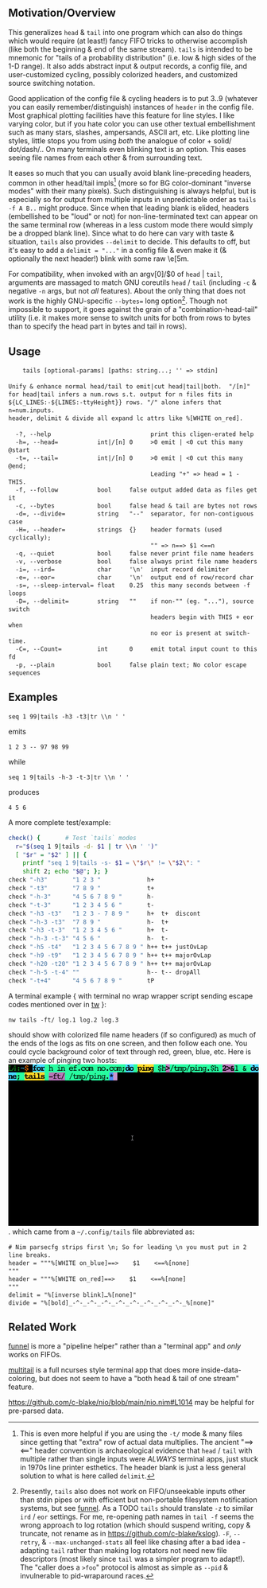 Motivation/Overview
-------------------
This generalizes `head` & `tail` into one program which can also do things which
would require (at least!) fancy FIFO tricks to otherwise accomplish (like both
the beginning & end of the same stream).  `tails` is intended to be mnemonic for
"tails of a probability distribution" (i.e. low & high sides of the 1-D range).
It also adds abstract input & output records, a config file, and user-customized
cycling, possibly colorized headers, and customized source switching notation.

Good application of the config file & cycling headers is to put 3..9 (whatever
you can easily remember/distinguish) instances of `header` in the config file.
Most graphical plotting facilities have this feature for line styles.  I like
varying color, but if you hate color you can use other textual embellishment
such as many stars, slashes, ampersands, ASCII art, etc.  Like plotting line
styles, little stops you from using *both* the analogue of color + solid/
dot/dash/..  On many terminals even blinking text is an option.  This eases
seeing file names from each other & from surrounding text.

It eases so much that you can usually avoid blank line-preceding headers, common
in other head/tail impls[^1] (more so for BG color-dominant "inverse modes" with
their many pixels).  Such distinguishing is always helpful, but is especially so
for output from multiple inputs in unpredictable order as `tails -f A B..` might
produce.  Since when that leading blank is elided, headers (embellished to be
"loud" or not) for non-line-terminated text can appear on the same terminal row
(whereas in a less custom mode there would simply be a dropped blank line).
Since what to do here can vary with taste & situation, `tails` also provides
`--delimit` to decide.  This defaults to off, but it's easy to add a `delimit =
"..."` in a config file & even make it (& optionally the next header!) blink
with some raw \e[5m.

For compatibility, when invoked with an argv[0]/$0 of `head` | `tail`, arguments
are massaged to match GNU coreutils `head` / `tail` (including `-c` & negative
`-n` args, but not *all* features).  About the only thing that does not work is
the highly GNU-specific `--bytes=` long option[^2].  Though not impossible to
support, it goes against the grain of a "combination-head-tail" utility (i.e. it
makes more sense to switch units for both from rows to bytes than to specify the
head part in bytes and tail in rows).

Usage
-----
```
    tails [optional-params] [paths: string...; '' => stdin]

Unify & enhance normal head/tail to emit|cut head|tail|both.  "/[n]"
for head|tail infers a num.rows s.t. output for n files fits in
${LC_LINES:-${LINES:-ttyHeight}} rows. "/" alone infers that n=num.inputs.
header, delimit & divide all expand lc attrs like %[WHITE on_red].

  -?, --help                            print this cligen-erated help
  -h=, --head=           int|/[n] 0     >0 emit | <0 cut this many @start
  -t=, --tail=           int|/[n] 0     >0 emit | <0 cut this many @end;
                                        Leading "+" => head = 1 - THIS.
  -f, --follow           bool     false output added data as files get it
  -c, --bytes            bool     false head & tail are bytes not rows
  -d=, --divide=         string   "--"  separator, for non-contiguous case
  -H=, --header=         strings  {}    header formats (used cyclically);
                                        "" => n==> $1 <==n
  -q, --quiet            bool     false never print file name headers
  -v, --verbose          bool     false always print file name headers
  -i=, --ird=            char     '\n'  input record delimiter
  -e=, --eor=            char     '\n'  output end of row/record char
  -s=, --sleep-interval= float    0.25  this many seconds between -f loops
  -D=, --delimit=        string   ""    if non-"" (eg. "..."), source switch
                                        headers begin with THIS + eor when 
                                        no eor is present at switch-time.
  -C=, --Count=          int      0     emit total input count to this fd
  -p, --plain            bool     false plain text; No color escape sequences
```

Examples
--------
```
seq 1 99|tails -h3 -t3|tr \\n ' '
```
emits
```
1 2 3 -- 97 98 99
```
while
```
seq 1 9|tails -h-3 -t-3|tr \\n ' '
```
produces
```
4 5 6
```

A more complete test/example:
```sh
check() {       # Test `tails` modes
  r="$(seq 1 9|tails -d- $1 | tr \\n ' ')"
  [ "$r" = "$2" ] || {
    printf "seq 1 9|tails -s- $1 = \"$r\" != \"$2\": "
    shift 2; echo "$@"; }; }
check "-h3"       "1 2 3 "             h+
check "-t3"       "7 8 9 "             t+
check "-h-3"      "4 5 6 7 8 9 "       h-
check "-t-3"      "1 2 3 4 5 6 "       t-
check "-h3 -t3"   "1 2 3 - 7 8 9 "     h+  t+  discont
check "-h-3 -t3"  "7 8 9 "             h-  t+
check "-h3 -t-3"  "1 2 3 4 5 6 "       h+  t-
check "-h-3 -t-3" "4 5 6 "             h-  t-
check "-h5 -t4"   "1 2 3 4 5 6 7 8 9 " h++ t++ justOvLap
check "-h9 -t9"   "1 2 3 4 5 6 7 8 9 " h++ t++ majorOvLap
check "-h20 -t20" "1 2 3 4 5 6 7 8 9 " h++ t++ majorOvLap
check "-h-5 -t-4" ""                   h-- t-- dropAll
check "-t+4"      "4 5 6 7 8 9 "       tP
```

A terminal example { with terminal no wrap wrapper script sending escape codes
mentioned over in [tw](tw.md) }:
```
nw tails -ft/ log.1 log.2 log.3
```
should show with colorized file name headers (if so configured) as much of the
ends of the logs as fits on one screen, and then follow each one.  You could
cycle background color of text through red, green, blue, etc.  Here is an
example of pinging two hosts: ![tFping](tFping.gif).
which came from a `~/.config/tails` file abbreviated as:
```
# Nim parsecfg strips first \n; So for leading \n you must put in 2 line breaks.
header = """%[WHITE on_blue]==>    $1    <==%[none]
"""
header = """%[WHITE on_red]==>    $1    <==%[none]
"""
delimit = "%[inverse blink]…%[none]"
divide = "%[bold]_-^-_-^-_-^-_-^-_-^-_-^-_-^-_-^-_%[none]"
```

Related Work
------------
[funnel](funnel.md) is more a "pipeline helper" rather than a "terminal app"
and *only* works on FIFOs.

[multitail](https://www.vanheusden.com/multitail/manual.html) is a full ncurses
style terminal app that does more inside-data-coloring, but does not seem to
have a "both head & tail of one stream" feature.

https://github.com/c-blake/nio/blob/main/nio.nim#L1014 may be helpful for
pre-parsed data.

[^1]: This is even more helpful if you are using the `-t/` mode & many files
since getting that "extra" row of actual data multiplies.  The ancient "==> <=="
header convention is archaeological evidence that `head` / `tail` with multiple
rather than single inputs were *ALWAYS* terminal apps, just stuck in 1970s line
printer esthetics.  The header blank is just a less general solution to what is
here called `delimit`.

[^2]: Presently, `tails` also does not work on FIFO/unseekable inputs other than
stdin pipes or with efficient but non-portable filesystem notification systems,
but see [funnel](funnel.md).  As a TODO `tails` should translate `-z` to similar
`ird` / `eor` settings.  For me, re-opening path names in `tail -f` seems the
wrong approach to log rotation (which should suspend writing, copy & truncate,
not rename as in https://github.com/c-blake/kslog).  `-F`, `--retry`, &
`--max-unchanged-stats` all feel like chasing after a bad idea - adapting `tail`
rather than making log rotators not need new file descriptors (most likely since
`tail` was a simpler program to adapt!).  The "caller does a `>foo`" protocol is
almost as simple as `--pid` & invulnerable to pid-wraparound races.
